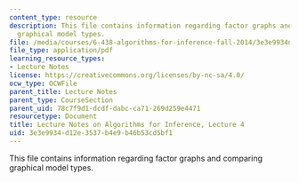 ```yaml
---
content_type: resource
description: This file contains information regarding factor graphs and comparing
  graphical model types.
file: /media/courses/6-438-algorithms-for-inference-fall-2014/3e3e9934d12e3537b4e9b46b53cd5bf1_MIT6_438F14_Lec4.pdf
file_type: application/pdf
learning_resource_types:
- Lecture Notes
license: https://creativecommons.org/licenses/by-nc-sa/4.0/
ocw_type: OCWFile
parent_title: Lecture Notes
parent_type: CourseSection
parent_uid: 78c7f9d1-dcdf-dabc-ca71-269d259e4471
resourcetype: Document
title: Lecture Notes on Algorithms for Inference, Lecture 4
uid: 3e3e9934-d12e-3537-b4e9-b46b53cd5bf1
---
```

This file contains information regarding factor graphs and comparing graphical model types.